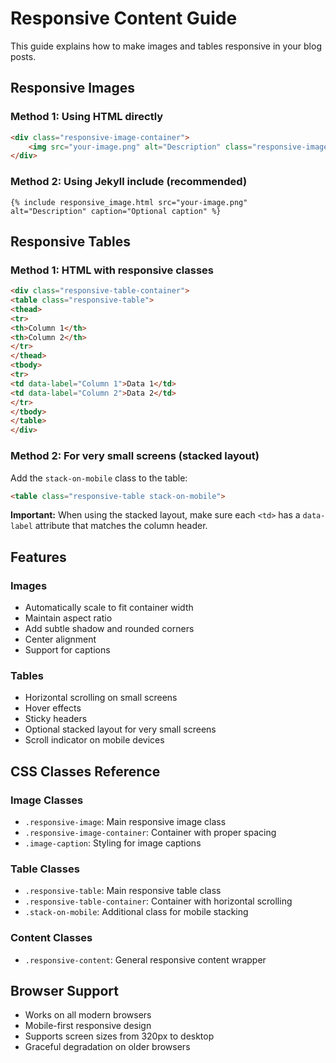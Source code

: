 # Responsive Content Guide

This guide explains how to make images and tables responsive in your blog posts.

## Responsive Images

### Method 1: Using HTML directly
```html
<div class="responsive-image-container">
    <img src="your-image.png" alt="Description" class="responsive-image"/>
</div>
```

### Method 2: Using Jekyll include (recommended)
```liquid
{% include responsive_image.html src="your-image.png" alt="Description" caption="Optional caption" %}
```

## Responsive Tables

### Method 1: HTML with responsive classes
```html
<div class="responsive-table-container">
<table class="responsive-table">
<thead>
<tr>
<th>Column 1</th>
<th>Column 2</th>
</tr>
</thead>
<tbody>
<tr>
<td data-label="Column 1">Data 1</td>
<td data-label="Column 2">Data 2</td>
</tr>
</tbody>
</table>
</div>
```

### Method 2: For very small screens (stacked layout)
Add the `stack-on-mobile` class to the table:
```html
<table class="responsive-table stack-on-mobile">
```

**Important:** When using the stacked layout, make sure each `<td>` has a `data-label` attribute that matches the column header.

## Features

### Images
- Automatically scale to fit container width
- Maintain aspect ratio
- Add subtle shadow and rounded corners
- Center alignment
- Support for captions

### Tables
- Horizontal scrolling on small screens
- Hover effects
- Sticky headers
- Optional stacked layout for very small screens
- Scroll indicator on mobile devices

## CSS Classes Reference

### Image Classes
- `.responsive-image`: Main responsive image class
- `.responsive-image-container`: Container with proper spacing
- `.image-caption`: Styling for image captions

### Table Classes
- `.responsive-table`: Main responsive table class
- `.responsive-table-container`: Container with horizontal scrolling
- `.stack-on-mobile`: Additional class for mobile stacking

### Content Classes
- `.responsive-content`: General responsive content wrapper

## Browser Support
- Works on all modern browsers
- Mobile-first responsive design
- Supports screen sizes from 320px to desktop
- Graceful degradation on older browsers
